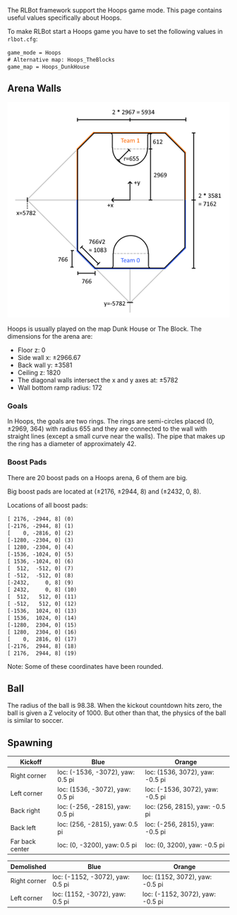 The RLBot framework support the Hoops game mode. This page contains useful values specifically about Hoops.

To make RLBot start a Hoops game you have to set the following values in `rlbot.cfg`:

```
game_mode = Hoops
# Alternative map: Hoops_TheBlocks
game_map = Hoops_DunkHouse
```

## Arena Walls

![](/img/hoops/hoops-dimensions.png)

Hoops is usually played on the map Dunk House or The Block. The dimensions for the arena are:

- Floor z: 0
- Side wall x: ±2966.67
- Back wall y: ±3581
- Ceiling z: 1820
- The diagonal walls intersect the x and y axes at: ±5782
- Wall bottom ramp radius: 172

### Goals

In Hoops, the goals are two rings. The rings are semi-circles placed (0, ±2969, 364) with radius 655 and they are connected to the wall with straight lines (except a small curve near the walls). The pipe that makes up the ring has a diameter of approximately 42.


### Boost Pads

There are 20 boost pads on a Hoops arena, 6 of them are big.

Big boost pads are located at (±2176, ±2944, 8) and (±2432, 0, 8).

Locations of all boost pads:

```
[ 2176, -2944, 8] (0)
[-2176, -2944, 8] (1)
[    0, -2816, 0] (2)
[-1280, -2304, 0] (3)
[ 1280, -2304, 0] (4)
[-1536, -1024, 0] (5)
[ 1536, -1024, 0] (6)
[  512,  -512, 0] (7)
[ -512,  -512, 0] (8)
[-2432,     0, 8] (9)
[ 2432,     0, 8] (10)
[  512,   512, 0] (11)
[ -512,   512, 0] (12)
[-1536,  1024, 0] (13)
[ 1536,  1024, 0] (14)
[-1280,  2304, 0] (15)
[ 1280,  2304, 0] (16)
[    0,  2816, 0] (17)
[-2176,  2944, 8] (18)
[ 2176,  2944, 8] (19)
```

Note: Some of these coordinates have been rounded.

## Ball

The radius of the ball is 98.38. When the kickout countdown hits zero, the ball is given a Z velocity of 1000. But other than that, the physics of the ball is similar to soccer.

## Spawning

| Kickoff         | Blue                              | Orange                            |
|-----------------|-----------------------------------|-----------------------------------|
| Right corner    | loc: (-1536, -3072), yaw: 0.5 pi  | loc: (1536, 3072), yaw: -0.5 pi   |
| Left corner     | loc: (1536, -3072), yaw: 0.5 pi   | loc: (-1536, 3072), yaw: -0.5 pi  |
| Back right      | loc: (-256, -2815), yaw: 0.5 pi   | loc: (256, 2815), yaw: -0.5 pi    |
| Back left       | loc: (256, -2815), yaw: 0.5 pi    | loc: (-256, 2815), yaw: -0.5 pi   |
| Far back center | loc: (0, -3200), yaw: 0.5 pi      | loc: (0, 3200), yaw: -0.5 pi      |

| Demolished      | Blue                              | Orange                            |
|-----------------|-----------------------------------|-----------------------------------|
| Right corner    | loc: (-1152, -3072), yaw: 0.5 pi  | loc: (1152, 3072), yaw: -0.5 pi   |
| Left corner     | loc: (1152, -3072), yaw: 0.5 pi   | loc: (-1152, 3072), yaw: -0.5 pi  |
